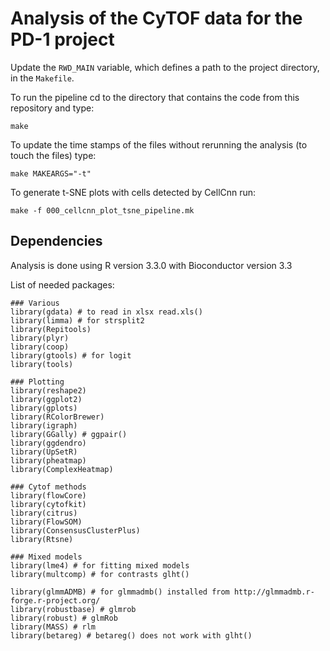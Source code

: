 # Analysis of the CyTOF data for the PD-1 project

Update the `RWD_MAIN` variable, which defines a path to the project directory, in the `Makefile`.

To run the pipeline cd to the directory that contains the code from this repository and type:

```
make
```

To update the time stamps of the files without rerunning the analysis (to touch the files) type:

```
make MAKEARGS="-t"
```

To generate t-SNE plots with cells detected by CellCnn run:

```
make -f 000_cellcnn_plot_tsne_pipeline.mk
```

## Dependencies 

Analysis is done using R version 3.3.0 with Bioconductor version 3.3

List of needed packages:

```
### Various
library(gdata) # to read in xlsx read.xls()
library(limma) # for strsplit2
library(Repitools)
library(plyr)
library(coop)
library(gtools) # for logit
library(tools)

### Plotting
library(reshape2)
library(ggplot2)
library(gplots)
library(RColorBrewer)
library(igraph)
library(GGally) # ggpair()
library(ggdendro)
library(UpSetR)
library(pheatmap)
library(ComplexHeatmap)

### Cytof methods
library(flowCore)
library(cytofkit)
library(citrus)
library(FlowSOM)
library(ConsensusClusterPlus)
library(Rtsne)

### Mixed models
library(lme4) # for fitting mixed models
library(multcomp) # for contrasts glht()

library(glmmADMB) # for glmmadmb() installed from http://glmmadmb.r-forge.r-project.org/
library(robustbase) # glmrob
library(robust) # glmRob
library(MASS) # rlm
library(betareg) # betareg() does not work with glht()

```

